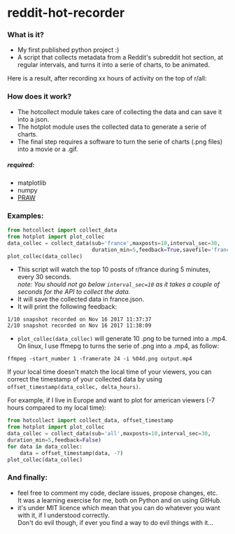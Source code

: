 # reddit-hot-recorder

### What is it?
- My first published python project :)
- A script that collects metadata from a Reddit's subreddit hot section, at regular intervals, and turns it into a serie of charts, to be animated.

Here is a result, after recording xx hours of activity on the top of r/all:

### How does it work?
- The hotcollect module takes care of collecting the data and can save it into a json.  
- The hotplot module uses the collected data to generate a serie of charts.  
- The final step requires a software to turn the serie of charts (.png files) into a movie or a .gif.  

##### required:
- matplotlib
- numpy
- [PRAW](https://praw.readthedocs.io/en/latest/)

### Examples:
```python
from hotcollect import collect_data
from hotplot import plot_collec
data_collec = collect_data(sub='france',maxposts=10,interval_sec=30,
                           duration_min=5,feedback=True,savefile='france.json')
plot_collec(data_collec)
```
- This script will watch the top 10 posts of r/france during 5 minutes, every 30 seconds.  
*note: You should not go below `interval_sec=10` as it takes a couple of seconds for the API to collect the data.*  
- It will save the collected data in france.json.  
- It will print the following feedback:  
```shell
1/10 snapshot recorded on Nov 16 2017 11:37:37
2/10 snapshot recorded on Nov 16 2017 11:38:09
```
- `plot_collec(data_collec)` will generate 10 .png to be turned into a .mp4.  
On linux, I use ffmepg to turns the serie of .png into a .mp4, as follow:  
```shell
ffmpeg -start_number 1 -framerate 24 -i %04d.png output.mp4
```  

If your local time doesn't match the local time of your viewers, you can correct the timestamp of your collected data by using `offset_timestamp(data_collec, delta_hours)`.

For example, if I live in Europe and want to plot for american viewers (-7 hours compared to my local time):
```python
from hotcollect import collect_data, offset_timestamp
from hotplot import plot_collec
data_collec = collect_data(sub='all',maxposts=10,interval_sec=30,
duration_min=5,feedback=False)
for data in data_collec:
    data = offset_timestamp(data, -7)
plot_collec(data_collec)
```

### And finally:
- feel free to comment my code, declare issues, propose changes, etc.  
It was a learning exercise for me, both on Python and on using GitHub.  
- it's under MIT licence which mean that you can do whatever you want with it, if I understood correctly.  
Don't do evil though, if ever you find a way to do evil things with it...  
